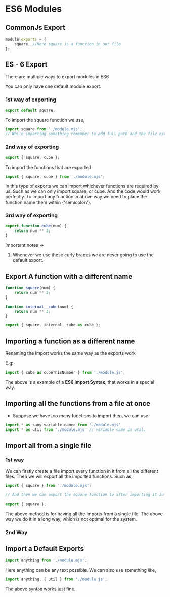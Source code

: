 # ES6 Modules

## CommonJs Export

```javascript
module.exports = {
	square, //Here square is a function in our file
};
```

## ES - 6 Export

There are multiple ways to export modules in ES6

You can only have one default module export.

### 1st way of exporting

```javascript
export default square;
```

To import the square function we use,

```javascript
import square from './module.mjs';
// While importing something remember to add full path and the file extension properly.
```

### 2nd way of exporting

```javascript
export { square, cube };
```

To import the functions that are exported

```javascript
import { square, cube } from './module.mjs';
```

In this type of exports we can import whichever functions are required by us.
Such as we can only import square, or cube.
And the code would work perfectly.
To import any function in above way we need to place the function name them within {'semicolon'}.

### 3rd way of exporting

```javascript
export function cube(num) {
	return num ** 3;
}
```

Important notes ->

1. Whenever we use these curly braces we are never going to use the default export.

## Export A function with a different name

```javascript
function square(num) {
	return num ** 2;
}

function internal__cube(num) {
	return num ** 3;
}

export { square, internal__cube as cube };
```

## Importing a function as a different name

Renaming the Import works the same way as the exports work

E.g:-

```javascript
import { cube as cubeThisNumber } from './module.js';
```

The above is a example of a **ES6 Import Syntax**, that works in a special way.

## Importing all the functions from a file at once

- Suppose we have too many functions to import then, we can use

```javascript
import * as <any variable name> from './module.mjs'
import * as util from './module.mjs' // variable name is util.
```

## Import all from a single file

### 1st way

We can firstly create a file import every function in it from all the different files.
Then we will export all the imported functions.
Such as,

```javascript
import { square } from './module.mjs';

// And then we can export the square function to after importing it in our file.

export { square };
```

The above method is for having all the imports from a single file.
The above way we do it in a long way, which is not optimal for the system.

### 2nd Way

## Import a Default Exports

```javascript
import anything from './module.mjs';
```

Here anything can be any text possible.
We can also use something like,

```javascript
import anything, { util } from './module.js';
```

The above syntax works just fine.
